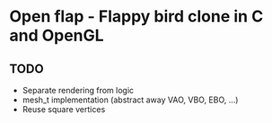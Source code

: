 # Open flap - Flappy bird clone in C and OpenGL

## TODO
 - Separate rendering from logic
 - mesh_t implementation (abstract away VAO, VBO, EBO, ...)
 - Reuse square vertices
